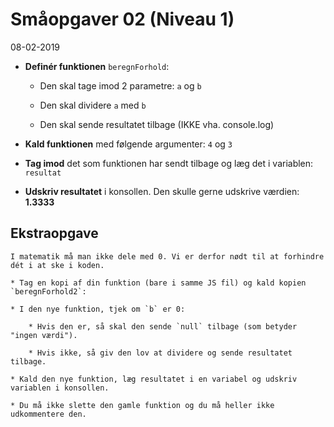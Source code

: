 # Småopgaver 02 (Niveau 1)

08-02-2019

* **Definér funktionen** `beregnForhold`:
	* Den skal tage imod 2 parametre: `a` og `b`

	* Den skal dividere `a` med `b`

	* Den skal sende resultatet tilbage (IKKE vha. console.log)

* **Kald funktionen** med følgende argumenter: `4` og `3`

* **Tag imod** det som funktionen har sendt tilbage og læg det i variablen: `resultat`

* **Udskriv resultatet** i konsollen. Den skulle gerne udskrive værdien: **1.3333**

## Ekstraopgave

	I matematik må man ikke dele med 0. Vi er derfor nødt til at forhindre dét i at ske i koden.

	* Tag en kopi af din funktion (bare i samme JS fil) og kald kopien `beregnForhold2`:

	* I den nye funktion, tjek om `b` er 0:

		* Hvis den er, så skal den sende `null` tilbage (som betyder "ingen værdi").

		* Hvis ikke, så giv den lov at dividere og sende resultatet tilbage.

	* Kald den nye funktion, læg resultatet i en variabel og udskriv variablen i konsollen.

	* Du må ikke slette den gamle funktion og du må heller ikke udkommentere den.